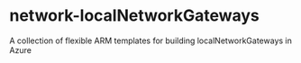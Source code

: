 # network-localNetworkGateways
A collection of flexible ARM templates for building localNetworkGateways in Azure
